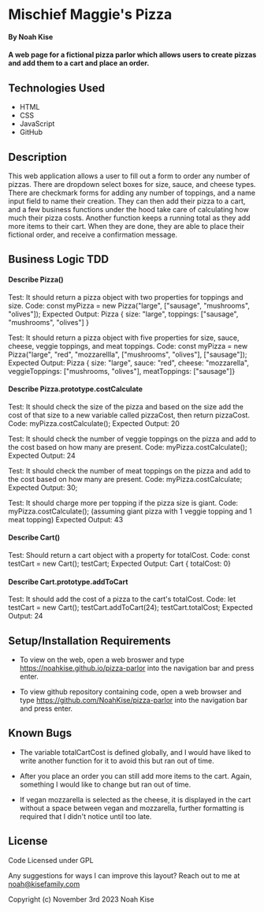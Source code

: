 

# Mischief Maggie's Pizza

#### By Noah Kise

#### A web page for a fictional pizza parlor which allows users to create pizzas and add them to a cart and place an order.

## Technologies Used

* HTML
* CSS
* JavaScript
* GitHub

## Description

This web application allows a user to fill out a form to order any number of pizzas.  There are dropdown select boxes for size, sauce, and cheese types.  There are checkmark forms for adding any number of toppings, and a name input field to name their creation.  They can then add their pizza to a cart, and a few business functions under the hood take care of calculating how much their pizza costs.  Another function keeps a running total as they add more items to their cart.  When they are done, they are able to place their fictional order, and receive a confirmation message.

## Business Logic TDD

#### Describe Pizza()

Test: It should return a pizza object with two properties for toppings and size.
Code: const myPizza = new Pizza("large", ["sausage", "mushrooms", "olives"]);
Expected Output: Pizza { size: "large", toppings: ["sausage", "mushrooms", "olives"] }

Test: It should return a pizza object with five properties for size, sauce, cheese, veggie toppings, and meat toppings.
Code: const myPizza = new Pizza("large", "red", "mozzarellla", ["mushrooms", "olives"], ["sausage"]);
Expected Output: Pizza { size: "large", sauce: "red", cheese: "mozzarella", veggieToppings: ["mushrooms, "olives"], meatToppings: ["sausage"]}

#### Describe Pizza.prototype.costCalculate

Test: It should check the size of the pizza and based on the size add the cost of that size to a new variable called pizzaCost, then return pizzaCost.
Code: myPizza.costCalculate();
Expected Output: 20

Test: It should check the number of veggie toppings on the pizza and add to the cost based on how many are present.
Code: myPizza.costCalculate();
Expected Output: 24

Test: It should check the number of meat toppings on the pizza and add to the cost based on how many are present.
Code: myPizza.costCalculate;
Expected Output: 30;

Test: It should charge more per topping if the pizza size is giant.
Code: myPizza.costCalculate(); (assuming giant pizza with 1 veggie topping and 1 meat topping)
Expected Output: 43

#### Describe Cart()

Test: Should return a cart object with a property for totalCost.
Code: const testCart = new Cart();
      testCart;
Expected Output: Cart { totalCost: 0}


#### Describe Cart.prototype.addToCart

Test: It should add the cost of a pizza to the cart's totalCost.
Code: let testCart = new Cart();
      testCart.addToCart(24);
      testCart.totalCost;
Expected Output: 24

## Setup/Installation Requirements

* To view on the web, open a web broswer and type https://noahkise.github.io/pizza-parlor into the navigation bar and press enter.

* To view github repository containing code, open a web browser and type https://github.com/NoahKise/pizza-parlor into the navigation bar and press enter.

## Known Bugs

* The variable totalCartCost is defined globally, and I would have liked to write another function for it to avoid this but ran out of time.

* After you place an order you can still add more items to the cart. Again, something I would like to change but ran out of time.

* If vegan mozzarella is selected as the cheese, it is displayed in the cart without a space between vegan and mozzarella, further formatting is required that I didn't notice until too late.

## License

Code Licensed under GPL

Any suggestions for ways I can improve this layout? Reach out to me at noah@kisefamily.com

Copyright (c) November 3rd 2023 Noah Kise